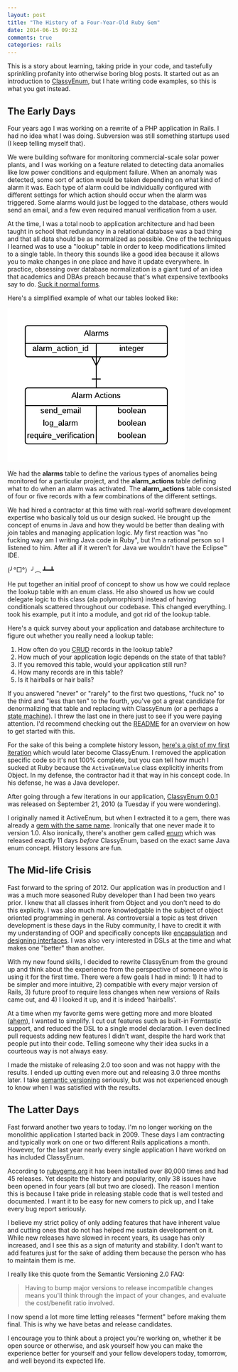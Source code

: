 ```yaml
---
layout: post
title: "The History of a Four-Year-Old Ruby Gem"
date: 2014-06-15 09:32
comments: true
categories: rails
---
```


This is a story about learning, taking pride in your code, and tastefully sprinkling profanity into otherwise boring blog posts. It started out as an introduction to [ClassyEnum](https://github.com/beerlington/classy_enum), but I hate writing code examples, so this is what you get instead.

## The Early Days

Four years ago I was working on a rewrite of a PHP application in Rails. I had no idea what I was doing. Subversion was still something startups used (I keep telling myself that).

We were building software for monitoring commercial-scale solar power plants, and I was working on a feature related to detecting data anomalies like low power conditions and equipment failure. When an anomaly was detected, some sort of action would be taken depending on what kind of alarm it was. Each type of alarm could be individually configured with different settings for which action should occur when the alarm was triggered. Some alarms would just be logged to the database, others would send an email, and a few even required manual verification from a user.

At the time, I was a total noob to application architecture and had been taught in school that redundancy in a relational database was a bad thing and that all data should be as normalized as possible. One of the techniques I learned was to use a "lookup" table in order to keep modifications limited to a single table. In theory this sounds like a good idea because it allows you to make changes in one place and have it update everywhere. In practice, obsessing over database normalization is a giant turd of an idea that academics and DBAs preach because that's what expensive textbooks say to do. [Suck it normal forms](http://en.wikipedia.org/wiki/Database_normalization#Normal_forms).

Here's a simplified example of what our tables looked like:

<img src='/images/alarm-architecture.png' width='400' height='347'>

We had the **alarms** table to define the various types of anomalies being monitored for a particular project, and the **alarm_actions** table defining what to do when an alarm was activated. The **alarm_actions** table consisted of four or five records with a few combinations of the different settings.

We had hired a contractor at this time with real-world software development expertise who basically told us our design sucked. He brought up the concept of enums in Java and how they would be better than dealing with join tables and managing application logic. My first reaction was "no fucking way am I writing Java code in Ruby", but I'm a rational person so I listened to him. After all if it weren't for Java we wouldn't have the Eclipse™ IDE.

(╯°□°）╯︵ ┻━┻

He put together an initial proof of concept to show us how we could replace the lookup table with an enum class. He also showed us how we could delegate logic to this class (ala polymorphism) instead of having conditionals scattered throughout our codebase. This changed everything. I took his example, put it into a module, and got rid of the lookup table.

Here's a quick survey about your application and database architecture to figure out whether you really need a lookup table:

1. How often do you [CRUD](http://en.wikipedia.org/wiki/Create,_read,_update_and_delete) records in the lookup table?
2. How much of your application logic depends on the state of that table?
3. If you removed this table, would your application still run?
4. How many records are in this table?
5. Is it hairballs or hair balls?

If you answered "never" or "rarely" to the first two questions, "fuck no" to the third and "less than ten" to the fourth, you've got a great candidate for denormalizing that table and replacing with ClassyEnum (or a perhaps a [state machine](https://github.com/beerlington/classy_enum/wiki/ClassyEnum-vs-other-gems)). I threw the last one in there just to see if you were paying attention. I'd recommend checking out the [README](https://github.com/beerlington/classy_enum#getting-started--example-usage) for an overview on how to get started with this.

For the sake of this being a complete history lesson, [here's a gist of my first iteration](https://gist.github.com/beerlington/0a986548f66822779eb8) which would later become ClassyEnum. I removed the application specific code so it's not 100% complete, but you can tell how much I sucked at Ruby because the `ActiveEnumValue` class explicitly inherits from Object. In my defense, the contractor had it that way in his concept code. In his defense, he was a Java developer.

After going through a few iterations in our application, [ClassyEnum 0.0.1](http://rubygems.org/gems/classy_enum/versions/0.0.1) was released on September 21, 2010 (a Tuesday if you were wondering).

I originally named it ActiveEnum, but when I extracted it to a gem, there was already a [gem with the same name](http://rubygems.org/gems/active_enum). Ironically that one never made it to version 1.0. Also ironically, there's another gem called [enum](http://rubygems.org/gems/enum) which was released exactly 11 days *before* ClassyEnum, based on the exact same Java enum concept. History lessons are fun.

## The Mid-life Crisis

Fast forward to the spring of 2012. Our application was in production and I was a much more seasoned Ruby developer than I had been two years prior. I knew that all classes inherit from Object and you don't need to do this explicity. I was also much more knowledgable in the subject of object oriented programming in general. As controversial a topic as test driven development is these days in the Ruby community, I have to credit it with my understanding of OOP and specifically concepts like [encapsulation](http://en.wikipedia.org/wiki/Encapsulation_(object-oriented_programming)) and [designing interfaces](http://en.wikipedia.org/wiki/Protocol_(object-oriented_programming)). I was also very interested in DSLs at the time and what makes one "better" than another.

With my new found skills, I decided to rewrite ClassyEnum from the ground up and think about the experience from the perspective of someone who is using it for the first time. There were a few goals I had in mind: 1) It had to be simpler and more intuitive, 2) compatible with every major version of Rails, 3) future proof to require less changes when new versions of Rails came out, and 4) I looked it up, and it is indeed 'hairballs'.

At a time when my favorite gems were getting more and more bloated ([ahem](https://github.com/thoughtbot/factory_girl/blob/master/GETTING_STARTED.md)), I wanted to simplify. I cut out features such as built-in Formtastic support, and reduced the DSL to a single model declaration. I even declined pull requests adding new features I didn't want, despite the hard work that people put into their code. Telling someone why their idea sucks in a courteous way is not always easy.

I made the mistake of releasing 2.0 too soon and was not happy with the results. I ended up cutting even more out and releasing 3.0 three months later. I take [semantic versioning](http://semver.org/) seriously, but was not experienced enough to know when I was satisfied with the results.

## The Latter Days

Fast forward another two years to today. I'm no longer working on the monolithic application I started back in 2009. These days I am contracting and typically work on one or two different Rails applications a month. However, for the last year nearly every single application I have worked on has included ClassyEnum.

According to [rubygems.org](https://rubygems.org/gems/classy_enum) it has been installed over 80,000 times and had 45 releases. Yet despite the history and popularity, only 38 issues have been opened in four years (all but two are closed). The reason I mention this is because I take pride in releasing stable code that is well tested and documented. I want it to be easy for new comers to pick up, and I take every bug report seriously.

I believe my strict policy of only adding features that have inherent value and cutting ones that do not has helped me sustain development on it. While new releases have slowed in recent years, its usage has only increased, and I see this as a sign of maturity and stability. I don't want to add features just for the sake of adding them because the person who has to maintain them is me.

I really like this quote from the Semantic Versioning 2.0 FAQ:

> Having to bump major versions to release incompatible changes means you'll think through the impact of your changes, and evaluate the cost/benefit ratio involved.

I now spend a lot more time letting releases "ferment" before making them final. This is why we have betas and release candidates.

I encourage you to think about a project you're working on, whether it be open source or otherwise, and ask yourself how you can make the experience better for yourself and your fellow developers today, tomorrow, and well beyond its expected life.
